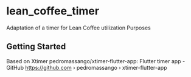 # lean_coffee_timer

Adaptation of a timer for Lean Coffee utilization Purposes

## Getting Started

Based on Xtimer pedromassango/xtimer-flutter-app: 
Flutter timer app - GitHub
https://github.com › pedromassango › xtimer-flutter-app